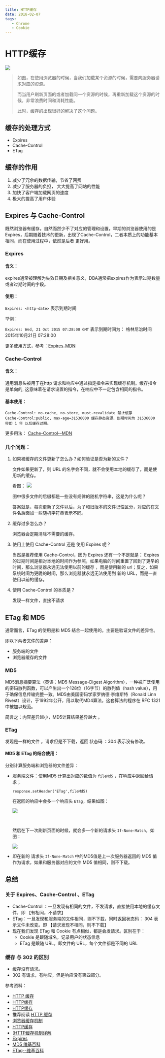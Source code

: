 ```yaml
---
title: HTTP缓存
date: 2018-02-07
tags: 
   - Chrome
   - Cookie
---
```


# HTTP缓存

![](https://i.loli.net/2018/02/07/5a7aac8d3f4ac.png)



> 如图，在使用浏览器的时候，当我们加载某个资源的时候，需要向服务器请求对应的资源。
>
> 而当用户刷新页面的或者加载同一个资源的时候，再重新加载这个资源的时候，非常浪费时间和消耗性能。
>
> 此时，缓存的出现很好的解决了这个问题。

## 缓存的处理方式

- Expires
- Cache-Control
- ETag

## 缓存的作用

1.  减少了冗余的数据传输，节省了网费
2.  减少了服务器的负担， 大大提高了网站的性能
3.  加快了客户端加载网页的速度
4. 极大的提高了用户体验

##   Expires 与 Cache-Control

既然浏览器有缓存，自然而然少不了对应的管理和设置，早期的浏览器使用的是 Expires，后期随着技术的更新，出现了Cache-Control，二者本质上的功能基本相同，而在使用过程中，依然是后者 更好用。

### Expires

#### 含义： 
expires通常被理解为失效日期及相关意义，DBA通常把expires作为表示过期数量或者过期时间的字段。

#### 使用：

`Expires: <http-date>` 表示到期时间

举例：

`Expires: Wed, 21 Oct 2015 07:28:00 GMT` 表示到期时间为： 格林尼治时间 2015年10月21日 07:28:00

更多使用方式，参考：[Expires-MDN](https://developer.mozilla.org/zh-CN/docs/Web/HTTP/Headers/Expires)

### Cache-Control 

#### 含义：

通用消息头被用于在http 请求和响应中通过指定指令来实现缓存机制。缓存指令是单向的, 这意味着在请求设置的指令，在响应中不一定包含相同的指令。

#### 基本使用：

```
Cache-Control: no-cache, no-store, must-revalidate 禁止缓存
Cache-Control:public, max-age=31536000 缓存静态资源，到期时间为 31536000 秒即 1 年 以后缓存过期。
```

更多用法： [Cache-Control--MDN](https://developer.mozilla.org/zh-CN/docs/Web/HTTP/Headers/Cache-Control)



### 几个问题：

1. 如果被缓存的文件更新了怎么办？如何验证是否为新的文件？

   文件如果更新了，则 URL 的名字会不同，就不会使用本地的缓存了，而是使用新的缓存。

   看图：
   ![](https://i.loli.net/2018/02/07/5a7ae94dcbffc.png)

   图中很多文件的后缀都是一些没有规律的随机字符串，这是为什么呢？

   答案就是，每次更新了文件以后，为了和旧版本的文件记性区分，对应的在文件名后面加一些随机字符串表示不同。

2. 缓存过多怎么办？

   浏览器会定期清除不需要的缓存。

3. 使用上使用 Cache-Control 还是 使用 Expires 呢？

   当然是推荐使用 Cache-Control，因为 Expires 还有一个不足就是：
   Expires 的过期时间是相对本地的时间作为参照，如果电脑的时间重置了回到了更早的时间，那么浏览器永远无法使用以前的缓存 ，而是使用新的 url；反之，如果系统时间为更晚的时间，那么浏览器就永远无法使用到 新的  URL，而是一直使用以前的缓存。

4. 使用 Cache-Control 的本质是？

   发现一样文件，直接不请求




## ETag 和 MD5

通常而言，ETag 的使用是和 MD5 结合一起使用的。主要是验证文件的差异性。

即以下两者文件的差异：

- 服务端的文件
- 浏览器缓存的文件

### MD5

MD5消息摘要算法（英语：MD5 Message-Digest Algorithm），一种被广泛使用的密码散列函数，可以产生出一个128位（16字节）的散列值（hash value），用于确保信息传输完整一致。MD5由美国密码学家罗纳德·李维斯特（Ronald Linn Rivest）设计，于1992年公开，用以取代MD4算法。这套算法的程序在 RFC 1321 中被加以规范。

简言之：内容差异越小，MD5计算结果差异越大 。

### ETag

发现是一样的文件 ，请求但是不下载，返回 状态码 ：304 表示没有修改。

#### MD5 和 ETag 的结合使用：

分别计算服务端和浏览器的文件差异：

- 服务端文件：使用MD5 计算出对应的数值为 `fileMd5` ，在响应中返回给请求；

  `response.setHeader('ETag',fileMd5)` 

  在返回的响应中会多一个响应头  `ETag`，结果如图：

  ![](https://i.loli.net/2018/02/07/5a7afa3a4bb29.png)

  ​

  然后在下一次刷新页面的时候，就会多一个新的请求头  `If-None-Match`，如图：

  ![](https://i.loli.net/2018/02/07/5a7afabf53309.png)

- 即在新的 请求头 `If-None-Match`  中的MD5值是上一次服务器返回的 MD5 值作为请求，如果和服务器对应的文件 MD5 值相同，则不下载。




## 总结

### 关于 Expires、Cache-Control 、ETag 

- Cache-Control ：一旦发现有相同的文件，不发请求，直接使用本地的缓存文件，即 【有相同，不请求】
- ETag：一旦发现和服务端的文件相同，则不下载，同时返回状态码： 304 表示文件未改变。即 【请求发现不相同，则不下载】
- 现在我们发现 ETag 和 Cookie 有点相似，都是会发请求。区别在于：
  - Cookie 是跟随域名，记录用户的状态信息
  - ETag 是跟随 URL，即文件的 URL，每个文件都是不同的 URL
### 缓存 与 302 的区别

- 缓存没有请求。
- 302 有请求，有响应，但是响应没有第四部分。




参考资料：

- [HTTP 缓存](https://developer.mozilla.org/zh-CN/docs/Web/HTTP/Caching_FAQ#%E5%90%84%E7%A7%8D%E7%B1%BB%E5%9E%8B%E7%9A%84%E7%BC%93%E5%AD%98)
- [HTTP缓存](https://kb.cnblogs.com/page/166267/)
- [HTTP缓存](http://caibaojian.com/http-cache.html)
- 推荐阅读 [HTTP 缓存](http://wf.uisdc.com/cn/performance/optimizing-content-efficiency/http-caching.html#etag)
- [浏览器缓存机制](http://www.cnblogs.com/lovesong/p/5352973.html)
- [HTTP缓存](https://segmentfault.com/a/1190000006689795)
- [[HTTP缓存机制详解](https://segmentfault.com/a/1190000010775131)
- [Expires](https://developer.mozilla.org/zh-CN/docs/Web/HTTP/Headers/Expires)
- [MD5 维基百科](https://zh.wikipedia.org/wiki/MD5)
- [ETag--维基百科](https://zh.wikipedia.org/wiki/HTTP_ETag)
